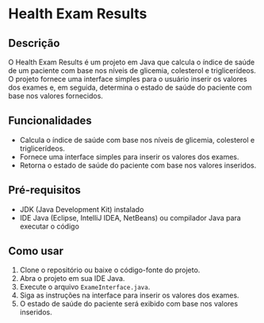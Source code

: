 # Health Exam Results

## Descrição

O Health Exam Results é um projeto em Java que calcula o índice de saúde de um paciente com base nos níveis de glicemia, colesterol e triglicerídeos. O projeto fornece uma interface simples para o usuário inserir os valores dos exames e, em seguida, determina o estado de saúde do paciente com base nos valores fornecidos.

## Funcionalidades

- Calcula o índice de saúde com base nos níveis de glicemia, colesterol e triglicerídeos.
- Fornece uma interface simples para inserir os valores dos exames.
- Retorna o estado de saúde do paciente com base nos valores inseridos.

## Pré-requisitos

- JDK (Java Development Kit) instalado
- IDE Java (Eclipse, IntelliJ IDEA, NetBeans) ou compilador Java para executar o código

## Como usar

1. Clone o repositório ou baixe o código-fonte do projeto.
2. Abra o projeto em sua IDE Java.
3. Execute o arquivo `ExameInterface.java`.
4. Siga as instruções na interface para inserir os valores dos exames.
5. O estado de saúde do paciente será exibido com base nos valores inseridos.
